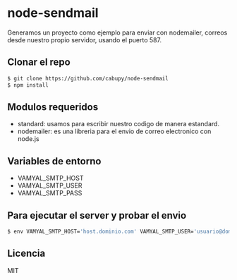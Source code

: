# node-sendmail

Generamos un proyecto como ejemplo para enviar con nodemailer, correos desde nuestro propio servidor, usando el puerto 587.

## Clonar el repo

``` sh
$ git clone https://github.com/cabupy/node-sendmail
$ npm install
```

## Modulos requeridos
- standard: usamos para escribir nuestro codigo de manera estandard.
- nodemailer: es una libreria para el envio de correo electronico con node.js

## Variables de entorno

- VAMYAL_SMTP_HOST
- VAMYAL_SMTP_USER
- VAMYAL_SMTP_PASS

## Para ejecutar el server y probar el envio
``` sh
$ env VAMYAL_SMTP_HOST='host.dominio.com' VAMYAL_SMTP_USER='usuario@dominio.com' VAMYAL_SMTP_PASS='password' node server.js
```


## Licencia

MIT
